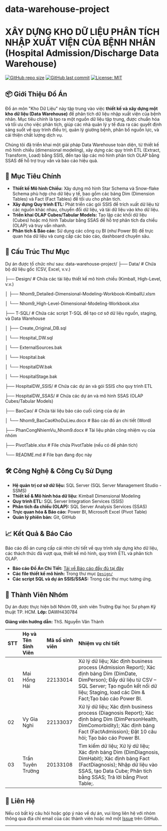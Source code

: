 # data-warehouse-project
# XÂY DỰNG KHO DỮ LIỆU PHÂN TÍCH NHẬP XUẤT VIỆN CỦA BỆNH NHÂN (Hospital Admission/Discharge Data Warehouse)

[![GitHub repo size](https://img.shields.io/github/repo-size/maihonghai2004/data-warehouse-project?style=for-the-badge)](https://github.com/maihonghai2004/data-warehouse-project)
[![GitHub last commit](https://img.shields.io/github/last-commit/maihonghai2004/data-warehouse-project?style=for-the-badge)](https://github.com/maihonghai2004/data-warehouse-project/commits/main)
[![License: MIT](https://img.shields.io/badge/License-MIT-yellow.svg?style=for-the-badge)](https://opensource.org/licenses/MIT)

## 📦 Giới Thiệu Đồ Án

Đồ án môn "Kho Dữ Liệu" này tập trung vào việc **thiết kế và xây dựng một kho dữ liệu (Data Warehouse)** để phân tích dữ liệu nhập xuất viện của bệnh nhân. Mục tiêu chính là tạo ra một nguồn dữ liệu tập trung, được chuẩn hóa và tối ưu cho việc phân tích, giúp các nhà quản lý y tế đưa ra các quyết định sáng suốt về quy trình điều trị, quản lý giường bệnh, phân bổ nguồn lực, và cải thiện chất lượng dịch vụ.

Chúng tôi đã triển khai một giải pháp Data Warehouse toàn diện, từ thiết kế mô hình chiều (dimensional modeling), xây dựng các quy trình ETL (Extract, Transform, Load) bằng SSIS, đến tạo lập các mô hình phân tích OLAP bằng SSAS để hỗ trợ truy vấn và báo cáo hiệu quả.

## 🎯 Mục Tiêu Chính

* **Thiết kế Mô hình Chiều:** Xây dựng mô hình Star Schema và Snow-flake Schema phù hợp cho dữ liệu y tế, bao gồm các bảng Dim (Dimension Tables) và Fact (Fact Tables) để tối ưu cho phân tích.
* **Xây dựng Quy trình ETL:** Phát triển các gói SSIS để trích xuất dữ liệu từ các nguồn khác nhau, chuyển đổi dữ liệu, và tải dữ liệu vào kho dữ liệu.
* **Triển khai OLAP Cubes/Tabular Models:** Tạo lập các khối dữ liệu (Cubes) hoặc mô hình Tabular bằng SSAS để hỗ trợ phân tích đa chiều (OLAP) và truy vấn nhanh.
* **Phân tích & Báo cáo:** Sử dụng các công cụ BI (như Power BI) để trực quan hóa dữ liệu và cung cấp các báo cáo, dashboard chuyên sâu.

## 📂 Cấu Trúc Thư Mục

Dự án được tổ chức như sau:
data-warehouse-project/
├── Data/                 # Chứa bộ dữ liệu gốc (CSV, Excel, v.v.)

├── Design/               # Chứa các tài liệu thiết kế mô hình chiều (Kimball, High-Level, v.v.)

│   ├── Nhom9_Detailed-Dimensional-Modeling-Workbook-KimballU.xlsm

│   └── Nhom9_High-Level-Dimensional-Modeling-Workbook.xlsx

├── T-SQL/                # Chứa các script T-SQL để tạo cơ sở dữ liệu nguồn, staging, và Data Warehouse

│   ├── Create_Original_DB.sql

│   └── Hospital_DW.sql

│   └── ExternalSources.bak

│   └── Hospital.bak

│   └── HospitalDW.bak

│   └── HospitalStage.bak

├── HospitalDW_SSIS/      # Chứa các dự án và gói SSIS cho quy trình ETL

├── HospitalDW_SSAS/      # Chứa các dự án và mô hình SSAS (OLAP Cubes/Tabular Models)

├── BaoCao/               # Chứa tài liệu báo cáo cuối cùng của dự án

│   └── Nhom9_BaoCaoKhoDuLieu.docx # Báo cáo đồ án chi tiết (Word)

├── PhanCongNhiemVu_Nhom9.docx # Tài liệu phân công nhiệm vụ của nhóm

├── PivotTable.xlsx       # File chứa PivotTable (nếu có để phân tích)

└── README.md             # File bạn đang đọc này
## 🛠️ Công Nghệ & Công Cụ Sử Dụng

* **Hệ quản trị cơ sở dữ liệu:** SQL Server (SQL Server Management Studio - SSMS)
* **Thiết kế & Mô hình hóa dữ liệu:** Kimball Dimensional Modeling
* **Quy trình ETL:** SQL Server Integration Services (SSIS)
* **Phân tích đa chiều (OLAP):** SQL Server Analysis Services (SSAS)
* **Trực quan hóa & Báo cáo:** Power BI, Microsoft Excel (Pivot Table)
* **Quản lý phiên bản:** Git, GitHub

## 📈 Kết Quả & Báo Cáo

Báo cáo đồ án cung cấp cái nhìn chi tiết về quy trình xây dựng kho dữ liệu, các thách thức đã vượt qua, thiết kế mô hình, quy trình ETL và phân tích OLAP.

* **Báo cáo Đồ Án Chi Tiết:** [Tải về Báo cáo đầy đủ tại đây](https://github.com/maihonghai2004/data-warehouse-project/tree/3289e41397bb2211281b03c81517448816a98502/BaoCao)
* **Các file thiết kế mô hình:** Trong thư mục [`Design/`](https://github.com/maihonghai2004/data-warehouse-project/tree/3289e41397bb2211281b03c81517448816a98502/Design)
* **Các script SQL và dự án SSIS/SSAS:** Trong các thư mục tương ứng.

## 👥 Thành Viên Nhóm

Dự án được thực hiện bởi Nhóm 09, sinh viên Trường Đại học Sư phạm Kỹ thuật TP. HCM.
**Lớp:** DAWH430784

**Giảng viên hướng dẫn:** ThS. Nguyễn Văn Thành

| STT | Họ và Tên Sinh Viên   | Mã số sinh viên | Nhiệm vụ chi tiết                                                                                                     |
| :-- | :-------------------- | :-------------- | :-------------------------------------------------------------------------------------------------------------------- |
| 01  | Mai Hồng Hải          | 22133014        | Xử lý dữ liệu; Xác định business process (Admission Report); Xác định bảng Dim (DimDate, DimPerson); Đẩy dữ liệu từ CSV – SQL Server; Tạo nguồn kết nối dữ liệu; Staging, load các Dim & Fact;Tạo báo cáo Power BI. |
| 02  | Vy Gia Nghi           | 22133037        | Xử lý dữ liệu; Xác định business process (Diagnosis Report); Xác định bảng Dim (DimPersonHealth, DimComorbidity); Xác định bảng Fact (FactAdmission);  Đặt 10 câu hỏi; Tạo báo cáo Power BI. |
| 03  | Trần Tuyên Trường     | 20133108        | Tìm kiếm dữ liệu; Xử lý dữ liệu; Xác định bảng Dim (DimDiagnosis, DimHabit); Xác định bảng Fact (FactDiagnosis); Nhập dữ liệu vào SSAS, tạo Data Cube; Phân tích bằng SSAS;  Trả lời bằng Pivot Table;. |

## 📧 Liên Hệ

Nếu có bất kỳ câu hỏi hoặc góp ý nào về dự án, vui lòng liên hệ với nhóm thông qua địa chỉ email của các thành viên hoặc mở một [Issue](https://github.com/maihonghai2004/data-warehouse-project/issues) trên GitHub.

---
